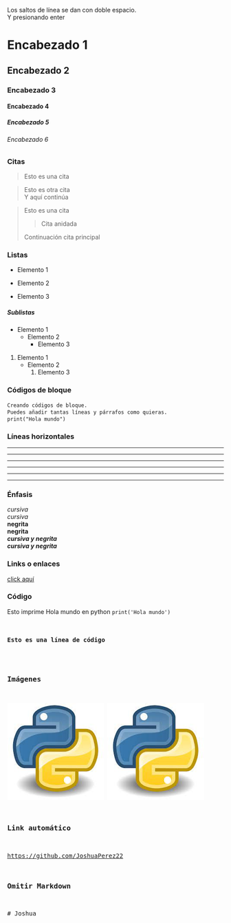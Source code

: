 Los saltos de línea se dan con doble espacio.  
Y presionando enter

# Encabezado 1
## Encabezado 2
### Encabezado 3
#### Encabezado 4
##### Encabezado 5
###### Encabezado 6

### Citas

> Esto es una cita

> Esto es otra cita  
> Y aquí continúa

> Esto es una cita
>
> > Cita anidada  
> 
> Continuación cita principal

### Listas

- Elemento 1
* Elemento 2
+ Elemento 3

##### Sublistas

- Elemento 1
  - Elemento 2
    - Elemento 3

1. Elemento 1
   - Elemento 2
       1. Elemento 3

### Códigos de bloque
~~~
Creando códigos de bloque.
Puedes añadir tantas líneas y párrafos como quieras.
print("Hola mundo")
~~~

### Líneas horizontales

***
* * *
---
- - - 
___
_ _ _

### Énfasis

*cursiva*  
_cursiva_  
**negrita**  
__negrita__  
***cursiva y negrita***  
___cursiva y negrita___    

### Links o enlaces

[click aquí](https://github.com/JoshuaPerez22)

### Código

Esto imprime Hola mundo en python `print('Hola mundo')`

<pre> <h4>Esto es una línea de código</h4 </pre>

### Imágenes

![Python](imagenes/descarga.jpeg "Python")
![Python](https://github.com/JoshuaPerez22/MarkDown/blob/master/imagenes/descarga.jpeg "Python")

### Link automático

<https://github.com/JoshuaPerez22>

### Omitir Markdown

\# Joshua
